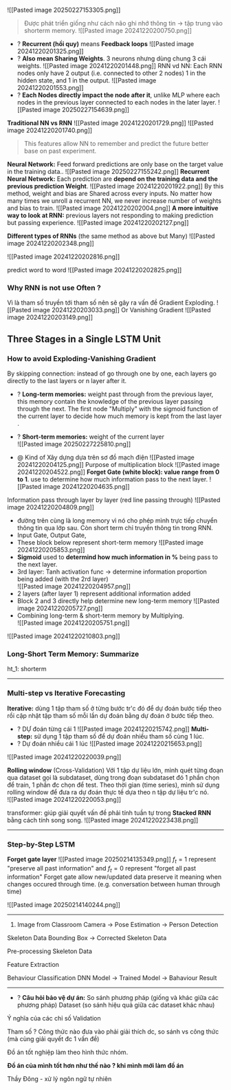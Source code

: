 ![[Pasted image 20250227153305.png]]

>Được phát triển giống như cách não ghi nhớ thông tin -> tập trung vào shorterm memory.
![[Pasted image 20241220200750.png]]

+ ? **Recurrent (hồi quy)** means **Feedback loops**
![[Pasted image 20241220201325.png]]
+ ? **Also mean Sharing Weights**. 3 neurons nhưng dùng chung 3 cái weights. 
![[Pasted image 20241220201448.png]]
RNN vd NN: Each RNN nodes only have 2 output (i.e. connected to other 2 nodes) 1 in the hidden state, and 1 in the output. 
![[Pasted image 20241220201553.png]]
+ ? **Each Nodes directly impact the node after it**, unlike MLP where each nodes in the previous layer connected to each nodes in the later layer. 
![[Pasted image 20250227154639.png]]

**Traditional NN vs RNN**
![[Pasted image 20241220201729.png]]
![[Pasted image 20241220201740.png]]
>This features allow NN to remember and predict the future better base on past experiment.

**Neural Network:** Feed forward predictions are only base on the target value in the training data.. 
![[Pasted image 20250227155242.png]]
**Recurrent Neural Network:** Each prediction are **depend on the training data and the previous prediction Weight**.
![[Pasted image 20241220201922.png]]
By this method, weight and bias are Shared across every inputs. No matter how many times we unroll a recurrent NN, we never increase number of weights and bias to train.
![[Pasted image 20241220202004.png]]
**A more intuitive way to look at RNN:** previous layers not responding to making prediction but passing experience.
![[Pasted image 20241220202127.png]]

**Different types of RNNs** (the same method as above but Many)
![[Pasted image 20241220202348.png]]

![[Pasted image 20241220202816.png]]

predict word to word
![[Pasted image 20241220202825.png]]

### Why RNN is not use Often ?
Vì là tham số truyền tới tham số nên sẽ gây ra vấn đề Gradient Exploding.
![[Pasted image 20241220203033.png]]
Or Vanishing Gradient
![[Pasted image 20241220203149.png]]

## Three Stages in a Single LSTM Unit



### How to avoid Exploding-Vanishing Gradient 
By skipping connection: instead of go through one by one, each layers go directly to the last layers or n layer after it.

+ ? **Long-term memories:** weight past through from the previous layer, this memory contain the knowledge of the previous layer passing through the next. The first node "Multiply" with the sigmoid function of the current layer to decide how much memory is kept from the last layer . 
+ ? **Short-term memories:** weight of the current layer  
![[Pasted image 20250227225810.png]]

+ @ Kind of Xây dựng dựa trên sơ đồ mạch điện 
![[Pasted image 20241220204125.png]]
Purpose of multiplication block
![[Pasted image 20241220204522.png]]
**Forget Gate (white block): value range from 0 to 1**. use to determine how much information pass to the next layer.
![[Pasted image 20241220204635.png]]

Information pass through layer by layer (red line passing through)
![[Pasted image 20241220204809.png]]
+ đường trên cùng là long memory vì nó cho phép mình trực tiếp chuyển thông tin qua lớp sau. Còn short term chỉ truyền thông tin trong RNN. 
+ Input Gate, Output Gate, 
+ These block below represent short-term memory 
	![[Pasted image 20241220205853.png]]
+ **Sigmoid** used to **determind how much information in %** being pass to the next layer.
+ 3rd layer: Tanh activation func -> determine information proportion being added (with the 2rd layer)  
	![[Pasted image 20241220204957.png]]
+ 2 layers (after layer 1) represent additional information added
+ Block 2 and 3 directly help determine new long-term memory
	![[Pasted image 20241220205727.png]]
+ Combining long-term & short-term memory by Multiplying.  
	![[Pasted image 20241220205751.png]]

![[Pasted image 20241220210803.png]]

###  Long-Short Term Memory: Summarize
ht_1: shorterm




---


### Multi-step vs Iterative Forecasting

**Iterative:** dùng 1 tập tham số ở từng bước tr'c đó để dự đoán bước tiếp theo rồi cập nhật tập tham số mỗi lần dự đoán bằng dự đoán ở bước tiếp theo.
+ ? DỰ đoán từng cái 1
![[Pasted image 20241220215742.png]]
**Multi-step:** sử dụng 1 tập tham số để dự đoán nhiều tham số cùng 1 lúc.
+ ? Dự đoán nhiều cái 1 lúc
![[Pasted image 20241220215653.png]]

![[Pasted image 20241220220039.png]]


**Rolling window** (Cross-Validation)
Với 1 tập dự liệu lớn, mình quét từng đoạn qua dataset gọi là subdataset, dùng trong đoạn subdataset đó 1 phần chọn để train, 1 phần đc chọn để test. Theo thời gian (time series), mình sử dụng rolling window để đưa ra dự đoán thực tế dựa theo n tập dự liệu tr'c nó.  
![[Pasted image 20241220220053.png]]

transformer: giúp giải quyết vấn đề phải tính tuần tự trong **Stacked RNN** bằng cách tính song song.
![[Pasted image 20241220223438.png]]

---

### Step-by-Step LSTM

**Forget gate layer**
![[Pasted image 20250214135349.png]]
$f_{t} = 1$  represent "preserve all past information" and $f_{t} = 0$ represent "forget all past information"
Forget gate allow new/updated data preserve it meaning when changes occured through time. (e.g. conversation between human through time)


![[Pasted image 20250214140244.png]]

---

1) Image from Classroom Camera 
-> Pose Estimation
-> Person Detection

Skeleton Data
Bounding Box
-> Corrected Skeleton Data

Pre-processing Skeleton Data

Feature Extraction

Behaviour Classification
DNN Model -> Trained Model -> Bahaviour Result

---


+ ? **Câu hỏi bảo vệ dự án:**
So sánh phương pháp (giống và khác giữa các phương pháp)
Dataset (so sánh hiệu quả giữa các dataset khác nhau)

Ý nghĩa của các chỉ số Validation

Tham số ? 
Công thức nào đưa vào phải giải thích dc, so sánh vs công thức (mà cùng giải quyết đc 1 vấn đề)

Đồ án tốt nghiệp làm theo hình thức nhóm. 

**Đồ án của mình tốt hơn như thế nào ? khi mình mới làm đồ án**

Thầy Đông - xử lý ngôn ngữ tự nhiên 

